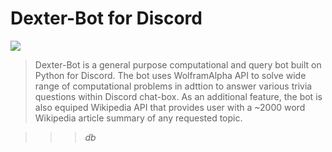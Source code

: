 # Dexter-Bot for Discord
![](https://i.imgur.com/GiUNrta.jpg)

>Dexter-Bot is a general purpose computational and query bot built on Python for Discord. The bot uses WolframAlpha API to solve wide range of computational problems in adttion to answer various trivia questions within Discord chat-box. As an additional feature, the bot is also equiped Wikipedia API that provides user with a ~2000 word Wikipedia article summary of any requested topic.

>>> $db$ 
